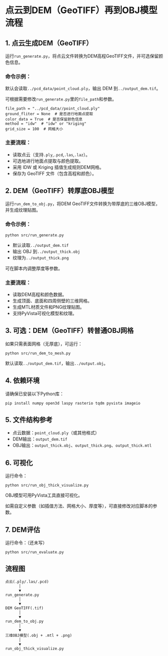 # 点云到DEM（GeoTIFF）再到OBJ模型流程

## 1. 点云生成DEM（GeoTIFF）

运行`run_generate.py`，将点云文件转换为DEM高程GeoTIFF文件，并可选保留颜色信息。

### 命令示例：

默认会读取`../pcd_data/point_cloud.ply`，输出 DEM 到`../output_dem.tif`。

可根据需要修改`run_generate.py`里的`file_path`和参数。

```
file_path = "../pcd_data//point_cloud.ply"
ground_fliter = None  # 是否进行地面点提取
color_data = True  # 是否保留颜色信息
method = "idw"  # "idw" or "kriging"
grid_size = 100  # 网格大小
```

### 主要流程：

- 读取点云（支持`.ply`,`.pcd`,`.las`,`.laz`）。
- 可选地进行地面点提取与颜色提取。
- 采用 IDW 或 Kriging 插值生成规则DEM网格。
- 保存为 GeoTIFF 文件（包含高程和颜色）。

## 2. DEM（GeoTIFF）转厚底OBJ模型

运行`run_dem_to_obj.py`，将DEM GeoTIFF文件转换为带厚底的三维OBJ模型，并生成纹理贴图。

### 命令示例：
```
python src/run_generate.py
```

- 默认读取`../output_dem.tif`
- 输出 OBJ 到`../output_thick.obj`
- 纹理为`../output_thick.png`

可在脚本内调整厚度等参数。

### 主要流程：

- 读取DEM高程和颜色数据。
- 生成顶面、底面和四周侧壁的三维网格。
- 生成MTL材质文件和PNG纹理贴图。
- 支持PyVista可视化模型和纹理。

## 3. 可选：DEM（GeoTIFF）转普通OBJ网格

如果只需表面网格（无厚底），可运行：
```
python src/run_dem_to_mesh.py
```

默认读取`../output_dem.tif`，输出`../output.obj`。

## 4. 依赖环境

请确保已安装以下Python库：
```
pip install numpy open3d laspy rasterio tqdm pyvista imageio
```

## 5. 文件结构参考

- 点云数据：`point_cloud.ply`（或其他格式）
- DEM输出：`output_dem.tif`
- OBJ输出：`output_thick.obj`、`output_thick.png`、`output_thick.mtl`

## 6. 可视化
运行命令：
```
python src/run_obj_thick_visualize.py
```

OBJ模型可用PyVista工具直接可视化。

如需自定义参数（如插值方法、网格大小、厚度等），可直接修改对应脚本的参数。

## 7. DEM评估

运行命令：（还未写）
```
python src/run_evaluate.py
```
## 流程图

```
点云(.ply/.las/.pcd)
      │
      ▼
run_generate.py
      │
      ▼
DEM GeoTIFF(.tif)
      │
      ▼
run_dem_to_obj.py
      │
      ▼
三维OBJ模型(.obj + .mtl + .png)
      │
      ▼
run_obj_thick_visualize.py
```
